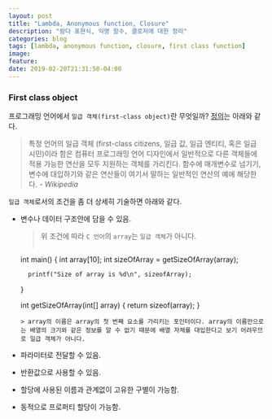 ```yaml
---
layout: post
title: "Lambda, Anonymous function, Closure"
description: "람다 표현식, 익명 함수, 클로저에 대한 정리"
categories: blog
tags: [lambda, anonymous function, closure, first class function]
image:
feature:
date: 2019-02-20T21:31:50-04:00
---
```


### First class object
프로그래밍 언어에서 `일급 객체(first-class object)`란 무엇일까? [정의](https://ko.wikipedia.org/wiki/%EC%9D%BC%EA%B8%89_%EA%B0%9D%EC%B2%B4)는 아래와 같다.
> 특정 언어의 일급 객체 (first-class citizens, 일급 값, 일급 엔티티, 혹은 일급 시민)이라 함은 컴퓨터 프로그래밍 언어 디자인에서 일반적으로 다른 객체들에 적용 가능한 연산을 모두 지원하는 객체를 가리킨다. 함수에 매개변수로 넘기기, 변수에 대입하기와 같은 연산들이 여기서 말하는 일반적인 연산의 예에 해당한다. *- Wikipedia*

`일급 객체`로서의 조건을 좀 더 상세히 기술하면 아래와 같다.
- 변수나 데이터 구조안에 담을 수 있음.
  > 위 조건에 따라 `C 언어`의 `array`는 `일급 객체`가 아니다.
  >  ```c     
     int main() {
        int array[10];
        int sizeOfArray = getSizeOfArray(array);
        
        printf("Size of array is %d\n", sizeofArray);
     }
     
     int getSizeOfArray(int[] array) {
        return sizeof(array);
     }
     ```
  > array의 이름은 array의 첫 번째 요소를 가리키는 포인터이다. array의 이름만으로는 배열의 크기와 같은 정보를 알 수 없기 때문에 배열 자체를 대입한다고 보기 어려우므로 일급 객체가 아니다. 
- 파라미터로 전달할 수 있음.
- 반환값으로 사용할 수 있음.
- 할당에 사용된 이름과 관계없이 고유한 구별이 가능함.
- 동적으로 프로퍼티 할당이 가능함.

